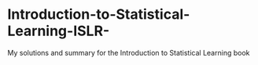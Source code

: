 # Introduction-to-Statistical-Learning-ISLR-
My solutions and summary for the Introduction to Statistical Learning book
